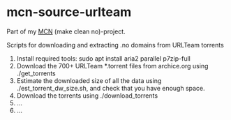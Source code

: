 # mcn-source-urlteam

Part of my [MCN](https://github.com/search?q=user%3AKagee+mcn+in%3Aname&type=Repositories) (make clean no)-project.

Scripts for downloading and extracting .no domains from URLTeam torrents

1. Install required tools: sudo apt install aria2 parallel p7zip-full
2. Download the 700+ URLTeam \*.torrent files from archice.org using ./get\_torrents
3. Estimate the downloaded size of all the data using ./est\_torrent\_dw\_size.sh, and check that you have enough space.
4. Download the torrents using ./download\_torrents
5. ...
6. ...
